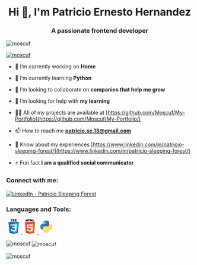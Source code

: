 <h1 align="center">Hi 👋, I'm Patricio Ernesto Hernandez</h1>
<h3 align="center">A passionate frontend developer</h3>

<p align="left"> <img src="https://komarev.com/ghpvc/?username=moscuf&label=Profile%20views&color=0e75b6&style=flat" alt="moscuf" /> </p>

<p align="left"> <a href="https://github.com/ryo-ma/github-profile-trophy"><img src="https://github-profile-trophy.vercel.app/?username=moscuf" alt="moscuf" /></a> </p>

- 🔭 I’m currently working on **Home**

- 🌱 I’m currently learning **Python**

- 👯 I’m looking to collaborate on **companies that help me grow**

- 🤝 I’m looking for help with **my learning**

- 👨‍💻 All of my projects are available at [https://github.com/Moscuf/My-Portfolio](https://github.com/Moscuf/My-Portfolio/)

- 📫 How to reach me **patricio.sc.13@gmail.com**

- 📄 Know about my experiences [https://www.linkedin.com/in/patricio-sleeping-forest/](https://www.linkedin.com/in/patricio-sleeping-forest/)

- ⚡ Fun fact **I am a qualified social communicator**

<h3 align="left">Connect with me:</h3>
<p align="left">
  <a href="https://www.linkedin.com/in/patricio-sleeping-forest/" target="_blank">
    <img align="center" src="https://raw.githubusercontent.com/rahuldkjain/github-profile-readme-generator/master/src/images/icons/Social/linked-in-alt.svg" alt="LinkedIn - Patricio Sleeping Forest" height="30" width="40" />
  </a>
</p>

<h3 align="left">Languages and Tools:</h3>
<p align="left"> <a href="https://www.w3schools.com/css/" target="_blank" rel="noreferrer"> <img src="https://raw.githubusercontent.com/devicons/devicon/master/icons/css3/css3-original-wordmark.svg" alt="css3" width="40" height="40"/> </a> <a href="https://www.w3.org/html/" target="_blank" rel="noreferrer"> <img src="https://raw.githubusercontent.com/devicons/devicon/master/icons/html5/html5-original-wordmark.svg" alt="html5" width="40" height="40"/> </a> <a href="https://www.python.org" target="_blank" rel="noreferrer"> <img src="https://raw.githubusercontent.com/devicons/devicon/master/icons/python/python-original.svg" alt="python" width="40" height="40"/> </a> </p>

<p><img align="left" src="https://github-readme-stats.vercel.app/api/top-langs?username=moscuf&show_icons=true&locale=en&layout=compact" alt="moscuf" /></p>

<p>&nbsp;<img align="center" src="https://github-readme-stats.vercel.app/api?username=moscuf&show_icons=true&locale=en" alt="moscuf" /></p>

<p><img align="center" src="https://github-readme-streak-stats.herokuapp.com/?user=moscuf&" alt="moscuf" /></p>
